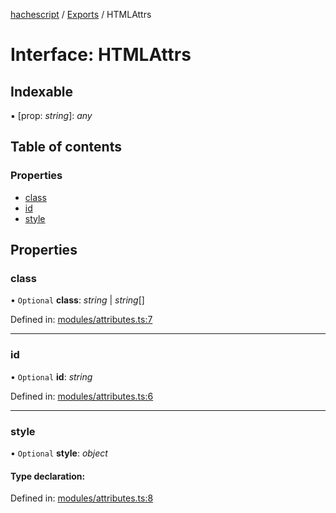 [hachescript](../README.md) / [Exports](../modules.md) / HTMLAttrs

# Interface: HTMLAttrs

## Indexable

▪ [prop: *string*]: *any*

## Table of contents

### Properties

- [class](htmlattrs.md#class)
- [id](htmlattrs.md#id)
- [style](htmlattrs.md#style)

## Properties

### class

• `Optional` **class**: *string* \| *string*[]

Defined in: [modules/attributes.ts:7](https://github.com/alrico88/hachescript/blob/e293aa5/src/modules/attributes.ts#L7)

___

### id

• `Optional` **id**: *string*

Defined in: [modules/attributes.ts:6](https://github.com/alrico88/hachescript/blob/e293aa5/src/modules/attributes.ts#L6)

___

### style

• `Optional` **style**: *object*

#### Type declaration:

Defined in: [modules/attributes.ts:8](https://github.com/alrico88/hachescript/blob/e293aa5/src/modules/attributes.ts#L8)
